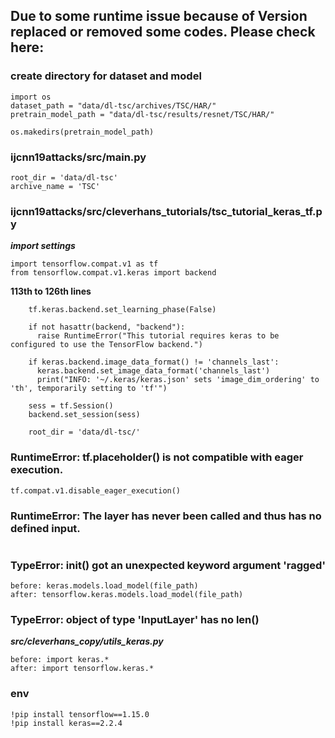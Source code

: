 ## Due to some runtime issue because of Version replaced or removed some codes. Please check here:

### create directory for dataset and model 
```
import os
dataset_path = "data/dl-tsc/archives/TSC/HAR/"
pretrain_model_path = "data/dl-tsc/results/resnet/TSC/HAR/"

os.makedirs(pretrain_model_path)
```


### ijcnn19attacks/src/main.py
```
root_dir = 'data/dl-tsc'
archive_name = 'TSC'
```

### ijcnn19attacks/src/cleverhans_tutorials/tsc_tutorial_keras_tf.py
***import settings***
```
import tensorflow.compat.v1 as tf
from tensorflow.compat.v1.keras import backend
```


**113th to 126th lines**
```
    tf.keras.backend.set_learning_phase(False)

    if not hasattr(backend, "backend"):
      raise RuntimeError("This tutorial requires keras to be configured to use the TensorFlow backend.")

    if keras.backend.image_data_format() != 'channels_last':
      keras.backend.set_image_data_format('channels_last')
      print("INFO: '~/.keras/keras.json' sets 'image_dim_ordering' to 'th', temporarily setting to 'tf'")
              
    sess = tf.Session()
    backend.set_session(sess)

    root_dir = 'data/dl-tsc/'
```

### RuntimeError: tf.placeholder() is not compatible with eager execution.
```
tf.compat.v1.disable_eager_execution()
```

### RuntimeError: The layer has never been called and thus has no defined input.
```

```

### TypeError: __init__() got an unexpected keyword argument 'ragged'
```
before: keras.models.load_model(file_path)
after: tensorflow.keras.models.load_model(file_path)
```

### TypeError: object of type 'InputLayer' has no len()
***src/cleverhans_copy/utils_keras.py***
```
before: import keras.*
after: import tensorflow.keras.*
```

### env
```
!pip install tensorflow==1.15.0
!pip install keras==2.2.4
```

